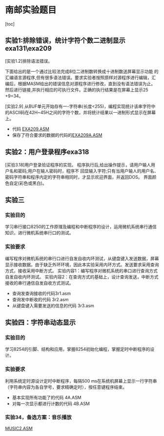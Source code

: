 # 南邮实验题目

[toc]

## 实验1:排除错误，统计字符个数二进制显示exa131\exa209

[实验1.2]排除语法错误。

下面给出的是一个通过比较法完成8位二进制数转换成十进制数送屏幕显示功能
的汇编语言源程序,但有很多语法错误。要求实验者按照原样对源程序进行编辑，汇编后，根据MASM给出的错误信息对源程序进行修改，直到没有语法错误为止。然后进行链接,并执行相应的可执行文件。正确的执行结果是在屏幕上显示25 +9=34。

[实验2.9] 从BUF单元开始存有一-字符串(长度<255)，编程实现统计该串字符中的ASCII码在42H~45H之间的字符个数，并将统计结果以一进制形式显示在屏幕上。

- 代码 [EXA209.ASM](实验一%20改错+统计字符个数/EXA209.ASM)
- 保存了符合要求的数据的代码的[EXA209A.ASM](实验一%20改错+统计字符个数/EXA209A.ASM)

## 实验2：用户登录程序exa318

[买验3.18]用户登录验证程序的实现。
程序执行后,给出操作提示，请用户输人用户名和密码;用户在输人密码时，程序不
回显输入字符;只有当用户输人的用户名、 密码字符串和程序内定的字符串相同时，才显示欢迎界面，并返回DOS。 界面颜色自定(彩色或黑白)。

## 实验三

### 实验目的

学习串行接口8250的工作原理及编程和中断程序的设计，运用微机系统串行通信知识，进行微机系统串行口的测试。

### 实验要求

编写程序对微机系统的串行口进行自发自收内环测试，从键盘键入发送数据，屏幕显示接收数据。由于缺乏外环环境，因此本实验采用内环方式。发送要求采用查询方式，接收采用中断方式。
实验内容1：编写程序对微机系统的串口进行查询方式自发自收内环测试。
实验内容2：在查询方式的基础上，设计查询发送，中断方式接收的串行通信自发自收方式测试。

- 查询发查询接收的代码3r1.asm
- 查询发中断收的代码 3r2.asm
- 从键盘键入需要发送的信息的代码 3r3.asm

## 实验四：字符串动态显示

### 实验目的

学习8254的引脚、结构和应用，掌握8254初始化编程，掌握定时中断程序的设计。

### 实验要求

利用系统定时源设计定时中断程序，每隔500 ms在系统机屏幕上显示一行字符串（字符串内容为各自学号，要求精确定时），按任意键程序结束。

- 基本实现所有功能了的代码 4A.ASM
- 对每一次显示都进行计数的代码 4B.ASM

### 实验34，备选方案：音乐播放

 [MUSIC2.ASM](MUSIC2.ASM)
